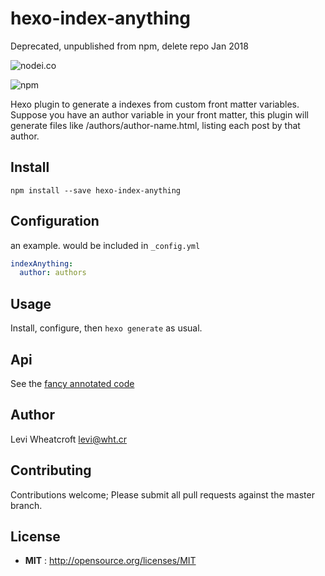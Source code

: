 # hexo-index-anything

Deprecated, unpublished from npm, delete repo Jan 2018

![nodei.co](https://nodei.co/npm/hexo-index-anything.png?downloads=true&downloadRank=true&stars=true)

![npm](https://img.shields.io/npm/v/hexo-index-anything.svg)

Hexo plugin to generate a indexes from custom front matter variables. Suppose
you have an author variable in your front matter, this plugin will generate
files like /authors/author-name.html, listing each post by that author.

## Install

`npm install --save hexo-index-anything`

## Configuration

an example. would be included in `_config.yml`

```yaml
indexAnything:
  author: authors
```

## Usage

Install, configure, then `hexo generate` as usual.

## Api

See the [fancy annotated code](http://leviwheatcroft.github.io/hexo-index-anything/docs/index.js.html)

## Author

Levi Wheatcroft <levi@wht.cr>

## Contributing

Contributions welcome; Please submit all pull requests against the master
branch.

## License

 - **MIT** : http://opensource.org/licenses/MIT
